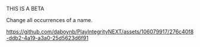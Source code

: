 THIS IS A BETA

Change all occurrences of a name.


https://github.com/daboynb/PlayIntegrityNEXT/assets/106079917/276c40f8-ddb2-4a19-a3a0-25d5623d6f91

